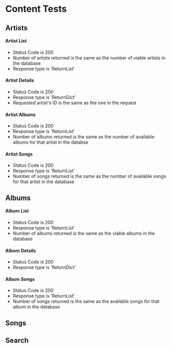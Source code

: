 # Content Tests

## Artists

#### Artist List

- Status Code is 200
- Number of artists returned is the same as the number of viable artists in the database
- Response type is 'ReturnList'

#### Artist Details

- Status Code is 200
- Response type is 'ReturnDict'
- Requested artist's ID is the same as the one in the request

#### Artist Albums

- Status Code is 200
- Response type is 'ReturnList'
- Number of albums returned is the same as the number of available albums for that artist in the databse

#### Artist Songs

- Status Code is 200
- Response type is 'ReturnList'
- Number of songs returned is the same as the number of available songs for that artist in the database

## Albums

#### Album List

- Status Code is 200
- Response type is 'ReturnList'
- Number of albums returned is the same as the viable albums in the database

#### Album Details

- Status Code is 200
- Response type is 'ReturnDict'

#### Album Songs

- Status Code is 200
- Response type is 'ReturnList'
- Number of songs returned is the same as the available songs for that album in the database

## Songs

## Search

